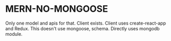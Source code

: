 # MERN-NO-MONGOOSE

Only one model and apis for that.
Client exists.
Client uses create-react-app and Redux.
This doesn't use mongoose, schema.
Directly uses mongodb module.

